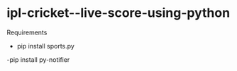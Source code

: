# ipl-cricket--live-score-using-python

Requirements
- pip install sports.py

-pip install py-notifier

